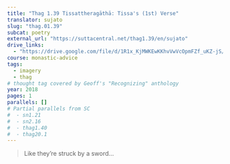 ```yaml
---
title: "Thag 1.39 Tissattheragāthā: Tissa's (1st) Verse"
translator: sujato
slug: "thag.01.39"
subcat: poetry
external_url: "https://suttacentral.net/thag1.39/en/sujato"
drive_links:
  - "https://drive.google.com/file/d/1R1x_KjMWKEwKKhvVwVcOpmFZf_uKZ-jS/view?usp=drivesdk"
course: monastic-advice
tags:
  - imagery
  - thag
# thought tag covered by Geoff's "Recognizing" anthology
year: 2018
pages: 1
parallels: []
# Partial parallels from SC
#  - sn1.21
#  - sn2.16
#  - thag1.40
#  - thag20.1
---
```


> Like they’re struck by a sword…
